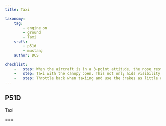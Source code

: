 ```yaml
---
title: Taxi

taxonomy:
    tag:
        - engine on
        - ground
        - Taxi
    craft:
        - p51d
        - mustang
    author: DCS

checklist:
    -   step: When the aircraft is in a 3-point attitude, the nose restricts forward visibility. This means that in taxiing, you must zig-zag (or "S-turn") continually.  
    -   step: Taxi with the canopy open. This not only aids visibility, but keeps the cockpit cooler on the ground. In ordinary taxiing, keep the stick aft of neutral. This locks the tail wheel and makes it steerable through 6° right or left with the rudder pedals. To make sharp turns or to go around corners, unlock the tail wheel by pushing the stick full forward. In this position the tail wheel is full swiveling. Be careful not to start a sharp turn before unlocking the tail wheel – it tends to bind.  
    -   step: Throttle back when taxiing and use the brakes as little as possible. There is no point in wasting a lot of gasoline and burning up your brakes on the taxi strip.
---
```


## P51D 
Taxi

===


